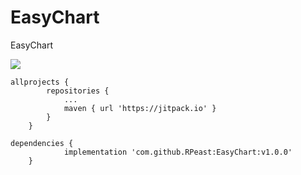 # EasyChart
EasyChart

[![](https://jitpack.io/v/RPeast/EasyChart.svg)](https://jitpack.io/#RPeast/EasyChart)


```
allprojects {
		repositories {
			...
			maven { url 'https://jitpack.io' }
		}
	}
```


```
dependencies {
	        implementation 'com.github.RPeast:EasyChart:v1.0.0'
	}
```
